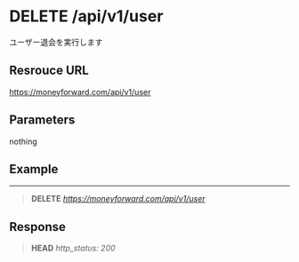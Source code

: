 # DELETE /api/v1/user
ユーザー退会を実行します

## Resrouce URL
https://moneyforward.com/api/v1/user

## Parameters
nothing

## Example
***
> **DELETE** *https://moneyforward.com/api/v1/user*

## Response

> **HEAD** *http_status: 200*
    